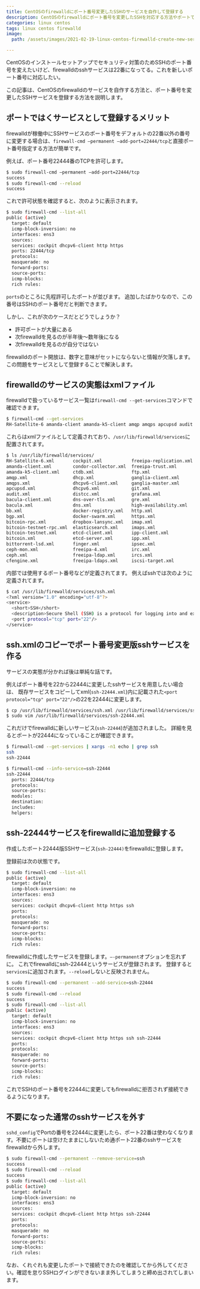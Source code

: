```yaml
---
title: CentOSのfirewalldにポート番号変更したSSHのサービスを自作して登録する
description: CentOSのfirewalldにポート番号を変更したSSHを対応する方法やポートではなくサービスとして管理するメリットについて説明します。
categories: linux centos
tags: linux centos firewalld
image:
  path: /assets/images/2021-02-19-linux-centos-firewalld-create-new-service/eyecatch.png

---
```

CentOSのインストールセットアップでセキュリティ対策のためSSHのポート番号を変えたいけど、firewalldのsshサービスは22番になってる。これを新しいポート番号に対応したい。

この記事は、CentOSのfirewalldのサービスを自作する方法と、ポート番号を変更したSSHサービスを登録する方法を説明します。

## ポートではくサービスとして登録するメリット
firewalldが稼働中にSSHサービスのポート番号をデフォルトの22番以外の番号に変更する場合は、`firewall-cmd —permanent —add-port=22444/tcp`と直接ポート番号指定する方法が簡単です。

例えば、ポート番号22444番のTCPを許可します。

```bash
$ sudo firewall-cmd —permanent —add-port=22444/tcp
success
$ sudo firewall-cmd --reload
success
```

これで許可状態を確認すると、次のように表示されます。

```bash
$ sudo firewall-cmd --list-all
public (active)
  target: default
  icmp-block-inversion: no
  interfaces: ens3
  sources:
  services: cockpit dhcpv6-client http https
  ports: 22444/tcp
  protocols:
  masquerade: no
  forward-ports:
  source-ports:
  icmp-blocks:
  rich rules:
```

`ports`のところに先程許可したポートが並びます。
追加したばかりなので、この番号はSSHのポート番号だと判断できます。

しかし、これが次のケースだとどうでしょうか？

- 許可ポートが大量にある
- 次firewalldを見るのが半年後〜数年後になる
- 次firewalldを見るのが自分ではない

firewalldのポート開放は、数字と意味がセットにならないと情報が欠落します。
この問題をサービスとして登録することで解決します。

## firewalldのサービスの実態はxmlファイル
firewalldで扱っているサービス一覧は`firewall-cmd --get-services`コマンドで確認できます。

```sh
$ firewall-cmd --get-services
RH-Satellite-6 amanda-client amanda-k5-client amqp amqps apcupsd audit bacula bacula-client bb bgp bitcoin bitcoin-rpc bitcoin-testnet bitcoin-testnet-rpc bittorrent-lsd ceph ceph-mon cfengine cockpit condor-collector ctdb dhcp dhcpv6 dhcpv6-client distcc dns dns-over-tls docker-registry docker-swarm dropbox-lansync elasticsearch etcd-client etcd-server finger freeipa-4 freeipa-ldap freeipa-ldaps freeipa-replication freeipa-trust ftp ganglia-client ganglia-master git grafana gre high-availability http https imap imaps ipp ipp-client ipsec irc ircs iscsi-target isns jenkins kadmin kdeconnect kerberos kibana klogin kpasswd kprop kshell kube-apiserver ldap ldaps libvirt libvirt-tls lightning-network llmnr managesieve matrix mdns memcache minidlna mongodb mosh mountd mqtt mqtt-tls ms-wbt mssql murmur mysql nfs nfs3 nmea-0183 nrpe ntp nut openvpn ovirt-imageio ovirt-storageconsole ovirt-vmconsole plex pmcd pmproxy pmwebapi pmwebapis pop3 pop3s postgresql privoxy prometheus proxy-dhcp ptp pulseaudio puppetmaster quassel radius rdp redis redis-sentinel rpc-bind rsh rsyncd rtsp salt-master samba samba-client samba-dc sane sip sips slp smtp smtp-submission smtps snmp snmptrap spideroak-lansync spotify-sync squid ssdp ssh ssh-22444 steam-streaming svdrp svn syncthing syncthing-gui synergy syslog syslog-tls telnet tentacle tftp tftp-client tile38 tinc tor-socks transmission-client upnp-client vdsm vnc-server wbem-http wbem-https wsman wsmans xdmcp xmpp-bosh xmpp-client xmpp-local xmpp-server zabbix-agent zabbix-server
```

これらはxmlファイルとして定義されており、`/usr/lib/firewalld/services`に配置されてます。

```sh
$ ls /usr/lib/firewalld/services/
RH-Satellite-6.xml       cockpit.xml           freeipa-replication.xml  isns.xml               mdns.xml       ovirt-imageio.xml         rdp.xml              snmptrap.xml           tinc.xml
amanda-client.xml        condor-collector.xml  freeipa-trust.xml        jenkins.xml            memcache.xml   ovirt-storageconsole.xml  redis-sentinel.xml   spideroak-lansync.xml  tor-socks.xml
amanda-k5-client.xml     ctdb.xml              ftp.xml                  kadmin.xml             minidlna.xml   ovirt-vmconsole.xml       redis.xml            spotify-sync.xml       transmission-client.xml
amqp.xml                 dhcp.xml              ganglia-client.xml       kdeconnect.xml         mongodb.xml    plex.xml                  rpc-bind.xml         squid.xml              upnp-client.xml
amqps.xml                dhcpv6-client.xml     ganglia-master.xml       kerberos.xml           mosh.xml       pmcd.xml                  rsh.xml              ssdp.xml               vdsm.xml
apcupsd.xml              dhcpv6.xml            git.xml                  kibana.xml             mountd.xml     pmproxy.xml               rsyncd.xml           ssh.xml                vnc-server.xml
audit.xml                distcc.xml            grafana.xml              klogin.xml             mqtt-tls.xml   pmwebapi.xml              rtsp.xml             steam-streaming.xml    wbem-http.xml
bacula-client.xml        dns-over-tls.xml      gre.xml                  kpasswd.xml            mqtt.xml       pmwebapis.xml             salt-master.xml      svdrp.xml              wbem-https.xml
bacula.xml               dns.xml               high-availability.xml    kprop.xml              ms-wbt.xml     pop3.xml                  samba-client.xml     svn.xml                wsman.xml
bb.xml                   docker-registry.xml   http.xml                 kshell.xml             mssql.xml      pop3s.xml                 samba-dc.xml         syncthing-gui.xml      wsmans.xml
bgp.xml                  docker-swarm.xml      https.xml                kube-apiserver.xml     murmur.xml     postgresql.xml            samba.xml            syncthing.xml          xdmcp.xml
bitcoin-rpc.xml          dropbox-lansync.xml   imap.xml                 ldap.xml               mysql.xml      privoxy.xml               sane.xml             synergy.xml            xmpp-bosh.xml
bitcoin-testnet-rpc.xml  elasticsearch.xml     imaps.xml                ldaps.xml              nfs.xml        prometheus.xml            sip.xml              syslog-tls.xml         xmpp-client.xml
bitcoin-testnet.xml      etcd-client.xml       ipp-client.xml           libvirt-tls.xml        nfs3.xml       proxy-dhcp.xml            sips.xml             syslog.xml             xmpp-local.xml
bitcoin.xml              etcd-server.xml       ipp.xml                  libvirt.xml            nmea-0183.xml  ptp.xml                   slp.xml              telnet.xml             xmpp-server.xml
bittorrent-lsd.xml       finger.xml            ipsec.xml                lightning-network.xml  nrpe.xml       pulseaudio.xml            smtp-submission.xml  tentacle.xml           zabbix-agent.xml
ceph-mon.xml             freeipa-4.xml         irc.xml                  llmnr.xml              ntp.xml        puppetmaster.xml          smtp.xml             tftp-client.xml        zabbix-server.xml
ceph.xml                 freeipa-ldap.xml      ircs.xml                 managesieve.xml        nut.xml        quassel.xml               smtps.xml            tftp.xml
cfengine.xml             freeipa-ldaps.xml     iscsi-target.xml         matrix.xml             openvpn.xml    radius.xml                snmp.xml             tile38.xml
```

内部では使用するポート番号などが定義されてます。
例えばsshでは次のように定義されてます。

```sh
$ cat /usr/lib/firewalld/services/ssh.xml
<?xml version="1.0" encoding="utf-8"?>
<service>
  <short>SSH</short>
  <description>Secure Shell (SSH) is a protocol for logging into and executing commands on remote machines. It provides secure encrypted communications. If you plan on accessing your machine remotely via SSH over a firewalled interface, enable this option. You need the openssh-server package installed for this option to be useful.</description>
  <port protocol="tcp" port="22"/>
</service>
```

## ssh.xmlのコピーでポート番号変更版sshサービスを作る
サービスの実態が分かれば後は単純な話です。

例えばポート番号を22から22444に変更したsshサービスを用意したい場合は、
既存サービスをコピーしてxml(`ssh-22444.xml`)内に記載された`<port protocol="tcp" port="22"/>`の22を22444に変更します。

```sh
$ cp /usr/lib/firewalld/services/ssh.xml /usr/lib/firewalld/services/ssh-22444.xml
$ sudo vim /usr/lib/firewalld/services/ssh-22444.xml
```

これだけでfirewalldに新しいサービス(`ssh-22444`)が追加されました。
詳細を見るとポートが22444になっていることが確認できます。

```sh
$ firewall-cmd --get-services | xargs -n1 echo | grep ssh
ssh
ssh-22444

$ firewall-cmd --info-service=ssh-22444
ssh-22444
  ports: 22444/tcp
  protocols:
  source-ports:
  modules:
  destination:
  includes:
  helpers:
```

## ssh-22444サービスをfirewalldに追加登録する
作成したポート22444版SSHサービス(`ssh-22444)`をfirewalldに登録します。

登録前は次の状態です。

```sh
$ sudo firewall-cmd --list-all
public (active)
  target: default
  icmp-block-inversion: no
  interfaces: ens3
  sources:
  services: cockpit dhcpv6-client http https ssh
  ports:
  protocols:
  masquerade: no
  forward-ports:
  source-ports:
  icmp-blocks:
  rich rules:
```

firewalldに作成したサービスを登録します。`—-permanent`オプションを忘れずに。
これでfirewalldにssh-22444というサービスが登録されます。
登録すると`services`に追加されます。`--reload`しないと反映されません。

```sh
$ sudo firewall-cmd --permanent --add-service=ssh-22444
success
$ sudo firewall-cmd --reload
success
$ sudo firewall-cmd --list-all
public (active)
  target: default
  icmp-block-inversion: no
  interfaces: ens3
  sources:
  services: cockpit dhcpv6-client http https ssh ssh-22444
  ports:
  protocols:
  masquerade: no
  forward-ports:
  source-ports:
  icmp-blocks:
  rich rules:
```

これでSSHのポート番号を22444に変更してもfirewalldに拒否されず接続できるようになります。

## 不要になった通常のsshサービスを外す

`sshd_config`でPortの番号を22444に変更したら、ポート22番は使わなくなります。不要にポートは空けたままにしないため通ポート22番のsshサービスをfirewalldから外します。

```sh
$ sudo firewall-cmd --permanent --remove-service=ssh
success
$ sudo firewall-cmd --reload
success
$ sudo firewall-cmd --list-all
public (active)
  target: default
  icmp-block-inversion: no
  interfaces: ens3
  sources:
  services: cockpit dhcpv6-client http https ssh-22444
  ports:
  protocols:
  masquerade: no
  forward-ports:
  source-ports:
  icmp-blocks:
  rich rules:
```

なお、くれぐれも変更したポートで接続できたのを確認してから外してください。確認を怠りSSHログインができないまま外してしまうと締め出されてしまいます。

